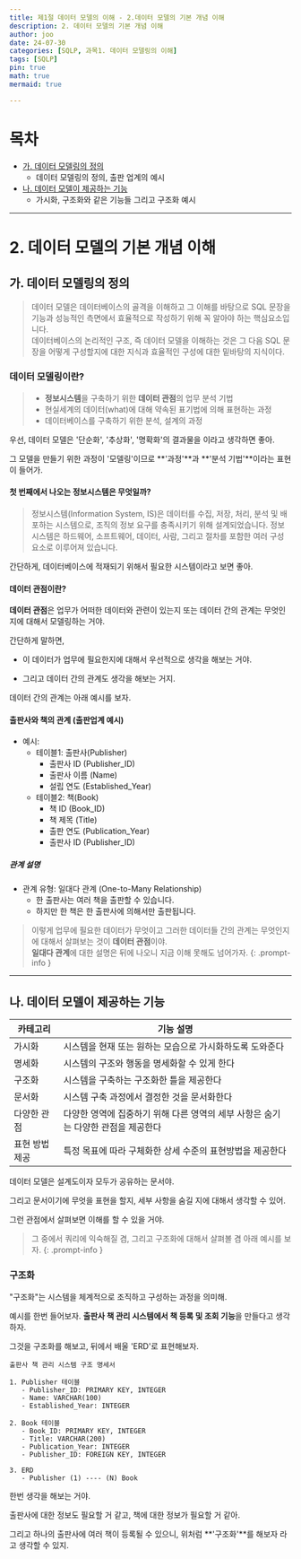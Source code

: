 ```yaml
---
title: 제1절 데이터 모델의 이해 - 2.데이터 모델의 기본 개념 이해
description: 2. 데이터 모델의 기본 개념 이해
author: joo
date: 24-07-30
categories: [SQLP, 과목1. 데이터 모델링의 이해]
tags: [SQLP]
pin: true
math: true
mermaid: true

---
```


# 목차
- [가. 데이터 모델링의 정의](#가-데이터-모델링의-정의)
    - 데이터 모델링의 정의, 출판 업계의 예시
- [나. 데이터 모델이 제공하는 기능](#나-데이터-모델이-제공하는-기능)
    - 가시화, 구조화와 같은 기능들 그리고 구조화 예시

***

# 2. 데이터 모델의 기본 개념 이해

## 가. 데이터 모델링의 정의
> 데이터 모델은 데이터베이스의 골격을 이해하고 그 이해를 바탕으로 SQL 문장을 기능과 성능적인 측면에서 효율적으로 작성하기 위해 꼭 알아야 하는 핵심요소입니다.<br>
> 데이터베이스의 논리적인 구조, 즉 데이터 모델을 이해하는 것은 그 다음 SQL 문장을 어떻게 구성할지에 대한 지식과 효율적인 구성에 대한 밑바탕의 지식이다.


### 데이터 모델링이란?
> - **정보시스템**을 구축하기 위한 **데이터 관점**의 업무 분석 기법
> - 현실세계의 데이터(what)에 대해 약속된 표기법에 의해 표현하는 과정
> - 데이터베이스를 구축하기 위한 분석, 설계의 과정

우선, 데이터 모델은 '단순화', '추상화', '명확화'의 결과물을 이라고 생각하면 좋아.

그 모델을 만들기 위한 과정이 '모델링'이므로 **'과정'**과 **'분석 기법'**이라는 표현이 들어가.

#### 첫 번째에서 나오는 정보시스템은 무엇일까?
> 정보시스템(Information System, IS)은 데이터를 수집, 저장, 처리, 분석 및 배포하는 시스템으로, 조직의 정보 요구를 충족시키기 위해 설계되었습니다. 정보시스템은 하드웨어, 소프트웨어, 데이터, 사람, 그리고 절차를 포함한 여러 구성 요소로 이루어져 있습니다.

간단하게, 데이터베이스에 적재되기 위해서 필요한 시스템이라고 보면 좋아.

#### 데이터 관점이란?

**데이터 관점**은 업무가 어떠한 데이터와 관련이 있는지 또는 데이터 간의 관계는 무엇인지에 대해서 모델링하는 거야.

간단하게 말하면,
- 이 데이터가 업무에 필요한지에 대해서 우선적으로 생각을 해보는 거야.

- 그리고 데이터 간의 관계도 생각을 해보는 거지.

데이터 간의 관계는 아래 예시를 보자.

#### 출판사와 책의 관계 (출판업계 예시)
- 예시:
    - 테이블1: 출판사(Publisher)
        - 출판사 ID (Publisher_ID)
        - 출판사 이름 (Name)
        - 설립 연도 (Established_Year)
    - 테이블2: 책(Book)
        - 책 ID (Book_ID)
        - 책 제목 (Title)
        - 출판 연도 (Publication_Year)
        - 출판사 ID (Publisher_ID)

##### 관계 설명
- 관계 유형: 일대다 관계 (One-to-Many Relationship)
    - 한 출판사는 여러 책을 출판할 수 있습니다.
    - 하지만 한 책은 한 출판사에 의해서만 출판됩니다.

> 이렇게 업무에 필요한 데이터가 무엇이고 그러한 데이터들 간의 관계는 무엇인지에 대해서 살펴보는 것이 **데이터 관점**이야.<br>
> **일대다 관계**에 대한 설명은 뒤에 나오니 지금 이해 못해도 넘어가자. 
{: .prompt-info }

***

## 나. 데이터 모델이 제공하는 기능

| 카테고리        | 기능 설명                                                    |
|-----------------|---------------------------------------------------------------|
| 가시화          | 시스템을 현재 또는 원하는 모습으로 가시화하도록 도와준다        |
| 명세화          | 시스템의 구조와 행동을 명세화할 수 있게 한다                  |
| 구조화          | 시스템을 구축하는 구조화한 틀을 제공한다                      |
| 문서화          | 시스템 구축 과정에서 결정한 것을 문서화한다                    |
| 다양한 관점     | 다양한 영역에 집중하기 위해 다른 영역의 세부 사항은 숨기는 다양한 관점을 제공한다 |
| 표현 방법 제공  | 특정 목표에 따라 구체화한 상세 수준의 표현방법을 제공한다      |


데이터 모델은 설계도이자 모두가 공유하는 문서야.

그리고 문서이기에 무엇을 표현을 할지, 세부 사항을 숨길 지에 대해서 생각할 수 있어.

그런 관점에서 살펴보면 이해를 할 수 있을 거야.

> 그 중에서 쿼리에 익숙해질 겸, 그리고 구조화에 대해서 살펴볼 겸 아래 예시를 보자.
{: .prompt-info }

### 구조화

"구조화"는 시스템을 체계적으로 조직하고 구성하는 과정을 의미해.

예시를 한번 들어보자. **출판사 책 관리 시스템에서 책 등록 및 조회 기능**을 만들다고 생각하자.

그것을 구조화를 해보고, 뒤에서 배울 'ERD'로 표현해보자.


```text
출판사 책 관리 시스템 구조 명세서

1. Publisher 테이블
   - Publisher_ID: PRIMARY KEY, INTEGER
   - Name: VARCHAR(100)
   - Established_Year: INTEGER

2. Book 테이블
   - Book_ID: PRIMARY KEY, INTEGER
   - Title: VARCHAR(200)
   - Publication_Year: INTEGER
   - Publisher_ID: FOREIGN KEY, INTEGER

3. ERD
   - Publisher (1) ---- (N) Book

```

한번 생각을 해보는 거야.

출판사에 대한 정보도 필요할 거 같고, 책에 대한 정보가 필요할 거 같아.

그리고 하나의 출판사에 여러 책이 등록될 수 있으니, 위처럼 **'구조화'**를 해보자 라고 생각할 수 있지. 